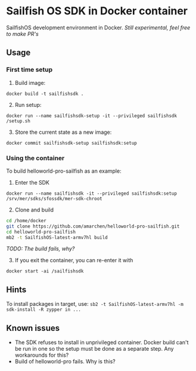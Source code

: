 # Sailfish OS SDK in Docker container

SailfishOS development environment in Docker. *Still experimental, feel free to make PR's*

## Usage

### First time setup

1. Build image:

  `docker build -t sailfishsdk .`

2. Run setup:

  `docker run --name sailfishsdk-setup -it --privileged sailfishsdk /setup.sh`

3. Store the current state as a new image:

  `docker commit sailfishsdk-setup sailfishsdk:setup`

### Using the container

To build helloworld-pro-sailfish as an example:

1. Enter the SDK

  `docker run --name sailfishsdk -it --privileged sailfishsdk:setup /srv/mer/sdks/sfossdk/mer-sdk-chroot`

2. Clone and build
```bash
cd /home/docker
git clone https://github.com/amarchen/helloworld-pro-sailfish.git
cd helloworld-pro-sailfish
mb2 -t SailfishOS-latest-armv7hl build
```
*TODO: The build fails, why?*

3. If you exit the container, you can re-enter it with

  `docker start -ai /sailfishsdk`

## Hints

To install packages in target, use:
`sb2 -t SailfishOS-latest-armv7hl -m sdk-install -R zypper in ...`

## Known issues

* The SDK refuses to install in unprivileged container. Docker build can't be run
in one so the setup must be done as a separate step. Any workarounds for this?
* Build of helloworld-pro fails. Why is this?
